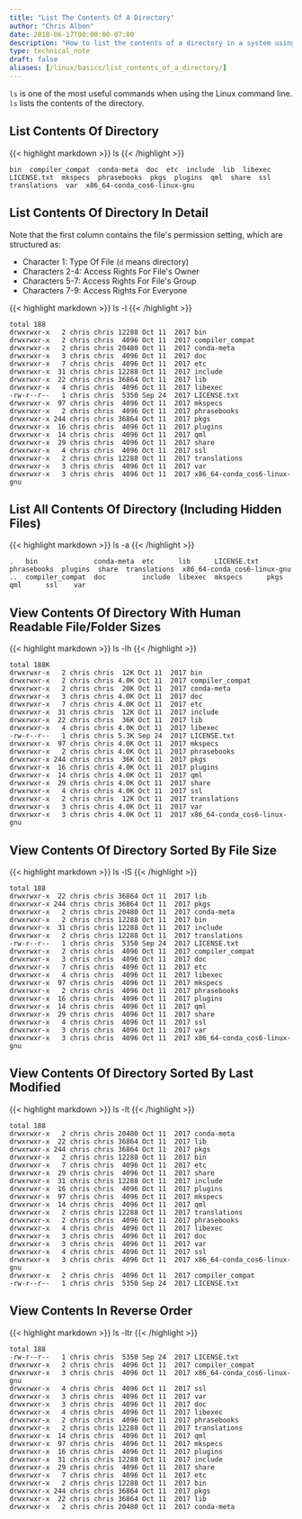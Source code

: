 ```yaml
---
title: "List The Contents Of A Directory"
author: "Chris Albon"
date: 2018-06-17T00:00:00-07:00
description: "How to list the contents of a directory in a system using the Linux command line."
type: technical_note
draft: false
aliases: [/linux/basics/list_contents_of_a_directory/]
---
```


`ls` is one of the most useful commands when using the Linux command line. `ls` lists the contents of the directory.

## List Contents Of Directory

{{< highlight markdown >}}
ls
{{< /highlight >}}
```
bin  compiler_compat  conda-meta  doc  etc  include  lib  libexec  LICENSE.txt  mkspecs  phrasebooks  pkgs  plugins  qml  share  ssl  translations  var  x86_64-conda_cos6-linux-gnu
```

## List Contents Of Directory In Detail

Note that the first column contains the file's permission setting, which are structured as:

- Character 1: Type Of File (`d` means directory)
- Characters 2-4: Access Rights For File's Owner
- Characters 5-7: Access Rights For File's Group
- Characters 7-9: Access Rights For Everyone

{{< highlight markdown >}}
ls -l
{{< /highlight >}}
```
total 188
drwxrwxr-x   2 chris chris 12288 Oct 11  2017 bin
drwxrwxr-x   2 chris chris  4096 Oct 11  2017 compiler_compat
drwxrwxr-x   2 chris chris 20480 Oct 11  2017 conda-meta
drwxrwxr-x   3 chris chris  4096 Oct 11  2017 doc
drwxrwxr-x   7 chris chris  4096 Oct 11  2017 etc
drwxrwxr-x  31 chris chris 12288 Oct 11  2017 include
drwxrwxr-x  22 chris chris 36864 Oct 11  2017 lib
drwxrwxr-x   4 chris chris  4096 Oct 11  2017 libexec
-rw-r--r--   1 chris chris  5350 Sep 24  2017 LICENSE.txt
drwxrwxr-x  97 chris chris  4096 Oct 11  2017 mkspecs
drwxrwxr-x   2 chris chris  4096 Oct 11  2017 phrasebooks
drwxrwxr-x 244 chris chris 36864 Oct 11  2017 pkgs
drwxrwxr-x  16 chris chris  4096 Oct 11  2017 plugins
drwxrwxr-x  14 chris chris  4096 Oct 11  2017 qml
drwxrwxr-x  29 chris chris  4096 Oct 11  2017 share
drwxrwxr-x   4 chris chris  4096 Oct 11  2017 ssl
drwxrwxr-x   2 chris chris 12288 Oct 11  2017 translations
drwxrwxr-x   3 chris chris  4096 Oct 11  2017 var
drwxrwxr-x   3 chris chris  4096 Oct 11  2017 x86_64-conda_cos6-linux-gnu
```

## List All Contents Of Directory (Including Hidden Files) 

{{< highlight markdown >}}
ls -a
{{< /highlight >}}
```
.   bin              conda-meta  etc      lib      LICENSE.txt  phrasebooks  plugins  share  translations  x86_64-conda_cos6-linux-gnu
..  compiler_compat  doc         include  libexec  mkspecs      pkgs         qml      ssl    var
```

## View Contents Of Directory With Human Readable File/Folder Sizes

{{< highlight markdown >}}
ls -lh
{{< /highlight >}}
```
total 188K
drwxrwxr-x   2 chris chris  12K Oct 11  2017 bin
drwxrwxr-x   2 chris chris 4.0K Oct 11  2017 compiler_compat
drwxrwxr-x   2 chris chris  20K Oct 11  2017 conda-meta
drwxrwxr-x   3 chris chris 4.0K Oct 11  2017 doc
drwxrwxr-x   7 chris chris 4.0K Oct 11  2017 etc
drwxrwxr-x  31 chris chris  12K Oct 11  2017 include
drwxrwxr-x  22 chris chris  36K Oct 11  2017 lib
drwxrwxr-x   4 chris chris 4.0K Oct 11  2017 libexec
-rw-r--r--   1 chris chris 5.3K Sep 24  2017 LICENSE.txt
drwxrwxr-x  97 chris chris 4.0K Oct 11  2017 mkspecs
drwxrwxr-x   2 chris chris 4.0K Oct 11  2017 phrasebooks
drwxrwxr-x 244 chris chris  36K Oct 11  2017 pkgs
drwxrwxr-x  16 chris chris 4.0K Oct 11  2017 plugins
drwxrwxr-x  14 chris chris 4.0K Oct 11  2017 qml
drwxrwxr-x  29 chris chris 4.0K Oct 11  2017 share
drwxrwxr-x   4 chris chris 4.0K Oct 11  2017 ssl
drwxrwxr-x   2 chris chris  12K Oct 11  2017 translations
drwxrwxr-x   3 chris chris 4.0K Oct 11  2017 var
drwxrwxr-x   3 chris chris 4.0K Oct 11  2017 x86_64-conda_cos6-linux-gnu
```

## View Contents Of Directory Sorted By File Size

{{< highlight markdown >}}
ls -lS
{{< /highlight >}}
```
total 188
drwxrwxr-x  22 chris chris 36864 Oct 11  2017 lib
drwxrwxr-x 244 chris chris 36864 Oct 11  2017 pkgs
drwxrwxr-x   2 chris chris 20480 Oct 11  2017 conda-meta
drwxrwxr-x   2 chris chris 12288 Oct 11  2017 bin
drwxrwxr-x  31 chris chris 12288 Oct 11  2017 include
drwxrwxr-x   2 chris chris 12288 Oct 11  2017 translations
-rw-r--r--   1 chris chris  5350 Sep 24  2017 LICENSE.txt
drwxrwxr-x   2 chris chris  4096 Oct 11  2017 compiler_compat
drwxrwxr-x   3 chris chris  4096 Oct 11  2017 doc
drwxrwxr-x   7 chris chris  4096 Oct 11  2017 etc
drwxrwxr-x   4 chris chris  4096 Oct 11  2017 libexec
drwxrwxr-x  97 chris chris  4096 Oct 11  2017 mkspecs
drwxrwxr-x   2 chris chris  4096 Oct 11  2017 phrasebooks
drwxrwxr-x  16 chris chris  4096 Oct 11  2017 plugins
drwxrwxr-x  14 chris chris  4096 Oct 11  2017 qml
drwxrwxr-x  29 chris chris  4096 Oct 11  2017 share
drwxrwxr-x   4 chris chris  4096 Oct 11  2017 ssl
drwxrwxr-x   3 chris chris  4096 Oct 11  2017 var
drwxrwxr-x   3 chris chris  4096 Oct 11  2017 x86_64-conda_cos6-linux-gnu
```

## View Contents Of Directory Sorted By Last Modified

{{< highlight markdown >}}
ls -lt
{{< /highlight >}}
```
total 188
drwxrwxr-x   2 chris chris 20480 Oct 11  2017 conda-meta
drwxrwxr-x  22 chris chris 36864 Oct 11  2017 lib
drwxrwxr-x 244 chris chris 36864 Oct 11  2017 pkgs
drwxrwxr-x   2 chris chris 12288 Oct 11  2017 bin
drwxrwxr-x   7 chris chris  4096 Oct 11  2017 etc
drwxrwxr-x  29 chris chris  4096 Oct 11  2017 share
drwxrwxr-x  31 chris chris 12288 Oct 11  2017 include
drwxrwxr-x  16 chris chris  4096 Oct 11  2017 plugins
drwxrwxr-x  97 chris chris  4096 Oct 11  2017 mkspecs
drwxrwxr-x  14 chris chris  4096 Oct 11  2017 qml
drwxrwxr-x   2 chris chris 12288 Oct 11  2017 translations
drwxrwxr-x   2 chris chris  4096 Oct 11  2017 phrasebooks
drwxrwxr-x   4 chris chris  4096 Oct 11  2017 libexec
drwxrwxr-x   3 chris chris  4096 Oct 11  2017 doc
drwxrwxr-x   3 chris chris  4096 Oct 11  2017 var
drwxrwxr-x   4 chris chris  4096 Oct 11  2017 ssl
drwxrwxr-x   3 chris chris  4096 Oct 11  2017 x86_64-conda_cos6-linux-gnu
drwxrwxr-x   2 chris chris  4096 Oct 11  2017 compiler_compat
-rw-r--r--   1 chris chris  5350 Sep 24  2017 LICENSE.txt
```

## View Contents In Reverse Order

{{< highlight markdown >}}
ls -ltr
{{< /highlight >}}
```
total 188
-rw-r--r--   1 chris chris  5350 Sep 24  2017 LICENSE.txt
drwxrwxr-x   2 chris chris  4096 Oct 11  2017 compiler_compat
drwxrwxr-x   3 chris chris  4096 Oct 11  2017 x86_64-conda_cos6-linux-gnu
drwxrwxr-x   4 chris chris  4096 Oct 11  2017 ssl
drwxrwxr-x   3 chris chris  4096 Oct 11  2017 var
drwxrwxr-x   3 chris chris  4096 Oct 11  2017 doc
drwxrwxr-x   4 chris chris  4096 Oct 11  2017 libexec
drwxrwxr-x   2 chris chris  4096 Oct 11  2017 phrasebooks
drwxrwxr-x   2 chris chris 12288 Oct 11  2017 translations
drwxrwxr-x  14 chris chris  4096 Oct 11  2017 qml
drwxrwxr-x  97 chris chris  4096 Oct 11  2017 mkspecs
drwxrwxr-x  16 chris chris  4096 Oct 11  2017 plugins
drwxrwxr-x  31 chris chris 12288 Oct 11  2017 include
drwxrwxr-x  29 chris chris  4096 Oct 11  2017 share
drwxrwxr-x   7 chris chris  4096 Oct 11  2017 etc
drwxrwxr-x   2 chris chris 12288 Oct 11  2017 bin
drwxrwxr-x 244 chris chris 36864 Oct 11  2017 pkgs
drwxrwxr-x  22 chris chris 36864 Oct 11  2017 lib
drwxrwxr-x   2 chris chris 20480 Oct 11  2017 conda-meta
```
